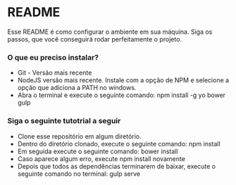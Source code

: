 # README #

Esse README é como configurar o ambiente em sua máquina.
Siga os passos, que você conseguirá rodar perfeitamente o projeto.

### O que eu preciso instalar? ###
* Git - Versão mais recente
* NodeJS versão mais recente. Instale com a opção de NPM e selecione a opção que adiciona a PATH no windows.
* Abra o terminal e execute o seguinte comando: npm install -g yo bower gulp

### Siga o seguinte tutotrial a seguir ###
* Clone esse repositório em algum diretório.
* Dentro do diretório clonado, execute o seguinte comando: npm install
* Em seguida execute o seguinte comando: bower install
* Caso aparece algum erro, execute npm install novamente
* Depois que todos as dependências terminarem de baixar, execute o seguinte comando no terminal: gulp serve
